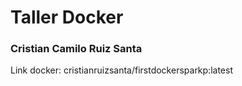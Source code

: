 # Taller Docker
### Cristian Camilo Ruiz Santa

Link docker: cristianruizsanta/firstdockersparkp:latest